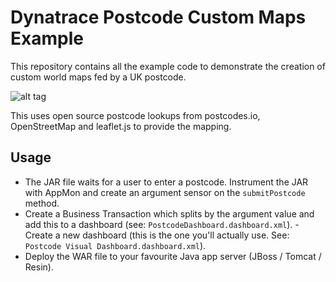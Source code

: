 # Dynatrace Postcode Custom Maps Example

This repository contains all the example code to demonstrate the creation of custom world maps fed by a UK postcode.


![alt tag](http://i66.tinypic.com/33jmnvk.png)

This uses open source postcode lookups from postcodes.io, OpenStreetMap and leaflet.js to provide the mapping.

## Usage
- The JAR file waits for a user to enter a postcode. Instrument the JAR with AppMon and create an argument sensor on the `submitPostcode` method.
- Create a Business Transaction which splits by the argument value and add this to a dashboard (see: `PostcodeDashboard.dashboard.xml`). - Create a new dashboard (this is the one you'll actually use. See: `Postcode Visual Dashboard.dashboard.xml`).
- Deploy the WAR file to your favourite Java app server (JBoss / Tomcat / Resin).
